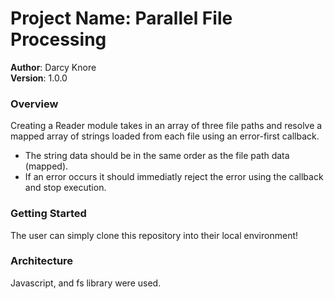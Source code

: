# Project Name:  Parallel File Processing

**Author**: Darcy Knore<br>
**Version**: 1.0.0

### Overview
<!-- Problem domain -->
Creating a Reader module takes in an array of three file paths and resolve a mapped array of strings loaded from each file using an error-first callback. 
- The string data should be in the same order as the file path data (mapped).
- If an error occurs it should immediatly reject the error using the callback and stop execution.

### Getting Started
<!-- Steps that a user may take in order to build this app on their own. -->
The user can simply clone this repository into their local environment!

### Architecture
<!-- Description of the application design. What technologies (languages, libraries, etc) you're using, and any other relevant design information. -->
Javascript, and fs library were used. 


